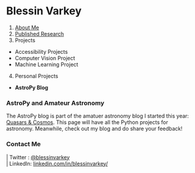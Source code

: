 # Blessin Varkey

1. [About Me](http://blessinvarkey.github.io/)
2. [Published Research](https://blessinvarkey.github.io/research)
3. Projects
  - Accessibility Projects
  - Computer Vision Project 
  - Machine Learning Project
4. Personal Projects
  - **AstroPy Blog**


### AstroPy and Amateur Astronomy

The AstroPy blog is part of the amatuer astronomy blog I started this year: [Quasars & Cosmos]((http://quasarsandcosmos.wordpress.com/)). This page will have all the Python projects for astronomy. Meanwhile, check out my blog and do share your feedback!  

### Contact Me
| Twitter : [@blessinvarkey](https://twitter.com/blessinvarkey) <br>| LinkedIn:  [linkedin.com/in/blessinvarkey/](https://www.linkedin.com/in/blessinvarkey/)
